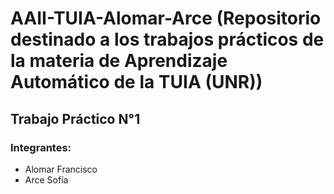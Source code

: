 # AAII-TUIA-Alomar-Arce (Repositorio destinado a los trabajos prácticos de la materia de Aprendizaje Automático de la TUIA (UNR))
## Trabajo Práctico N°1

### Integrantes:
- Alomar Francisco
- Arce Sofía



